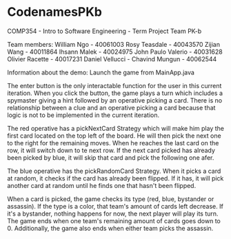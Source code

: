 # CodenamesPKb
COMP354 - Intro to Software Engineering - Term Project Team PK-b

Team members:
William Ngo - 40061003
Rosy Teasdale - 40043570
Zijian Wang - 40011864
Ihsann Malek - 40024975
John Paulo Valerio - 40031628
Olivier Racette - 40017231
Daniel Vellucci - 
Chavind Mungun - 40062544

Information about the demo:
Launch the game from MainApp.java

The enter button is the only interactable function for the user in this current iteration.
When you click the button, the game plays a turn which includes a spymaster giving a hint followed by an
operative picking a card. There is no relationship between a clue and an operative picking a card
because that logic is not to be implemented in the current iteration.

The red operative has a pickNextCard Strategy which will make him play the first card located on the
top left of the board. He will then pick the next one to the right for the remaining moves. When he reaches the last card
on the row, it will switch down to te next row. If the next card picked has already been picked by blue, it will skip that card
and pick the following one afer.

The blue operative has the pickRandomCard Strategy. When it picks a card at random, it checks if the card has already
been flipped. If it has, it will pick another card at random until he finds one that hasn't been flipped.

When a card is picked, the game checks its type (red, blue, bystander or assassin). If the type is a color, that team's amount of cards left 
decrease. If it's a bystander, nothing happens for now, the next player will play its turn. The game ends when one team's remaining amount of cards goes down to 0.
Additionally, the game also ends when either team picks the assassin.

